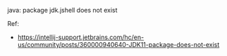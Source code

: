 java: package jdk.jshell does not exist

Ref:
- https://intellij-support.jetbrains.com/hc/en-us/community/posts/360000940640-JDK11-package-does-not-exist
